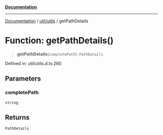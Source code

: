 [**Documentation**](../../../index.md)

***

[Documentation](../../../index.md) / [util/utils](../index.md) / getPathDetails

# Function: getPathDetails()

> **getPathDetails**(`completePath`): `PathDetails`

Defined in: util/utils.d.ts:260

## Parameters

### completePath

`string`

## Returns

`PathDetails`
